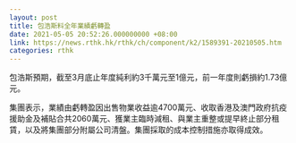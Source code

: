 ```yaml
---
layout: post
title: 包浩斯料全年業績虧轉盈
date: 2021-05-05 20:52:26.000000000 +08:00
link: https://news.rthk.hk/rthk/ch/component/k2/1589391-20210505.htm
categories: rthk
---
```


包浩斯預期，截至3月底止年度純利約3千萬元至1億元，前一年度則虧損約1.73億元。

集團表示，業績由虧轉盈因出售物業收益逾4700萬元、收取香港及澳門政府抗疫援助金及補貼合共2060萬元、獲業主臨時減租、與業主重整或提早終止部分租賃，以及將集團部分附屬公司清盤。集團採取的成本控制措施亦取得成效。
